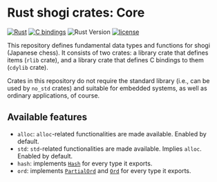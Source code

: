 # Rust shogi crates: Core
[![Rust](https://github.com/rust-shogi-crates/shogi_core/actions/workflows/rust.yml/badge.svg?branch=main)](https://github.com/rust-shogi-crates/shogi_core/actions/workflows/rust.yml?query=branch%3Amain)
[![C bindings](https://github.com/rust-shogi-crates/shogi_core/actions/workflows/c-bindings.yml/badge.svg?branch=main)](https://github.com/rust-shogi-crates/shogi_core/actions/workflows/c-bindings.yml?query=branch%3Amain)
![Rust Version](https://img.shields.io/badge/rustc-1.60+-blue.svg)
[![license](https://img.shields.io/badge/license-MIT-blue.svg)](https://opensource.org/licenses/mit-license.php)

This repository defines fundamental data types and functions for shogi (Japanese chess). It consists of two crates: a library crate that defines items (`rlib` crate), and a library crate that defines C bindings to them (`cdylib` crate).

Crates in this repository do not require the standard library (i.e., can be used by `no_std` crates) and suitable for embedded systems, as well as ordinary applications, of course.

## Available features
- `alloc`: `alloc`-related functionalities are made available. Enabled by default.
- `std`: `std`-related functionalities are made available. Implies `alloc`. Enabled by default.
- `hash`: implements [`Hash`](https://doc.rust-lang.org/core/hash/trait.Hash.html) for every type it exports.
- `ord`: implements [`PartialOrd`](https://doc.rust-lang.org/core/cmp/trait.PartialOrd.html) and [`Ord`](https://doc.rust-lang.org/core/cmp/trait.Ord.html) for every type it exports.
